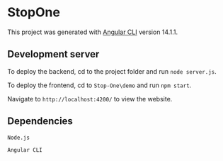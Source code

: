 # StopOne

This project was generated with [Angular CLI](https://github.com/angular/angular-cli) version 14.1.1.

## Development server

To deploy the backend, cd to the project folder and run `node server.js`.

To deploy the frontend, cd to `Stop-One\demo` and run `npm start`.

Navigate to `http://localhost:4200/` to view the website.

## Dependencies

`Node.js`

`Angular CLI`
